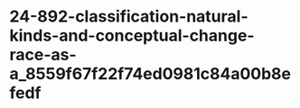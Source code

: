 # 24-892-classification-natural-kinds-and-conceptual-change-race-as-a_8559f67f22f74ed0981c84a00b8efedf